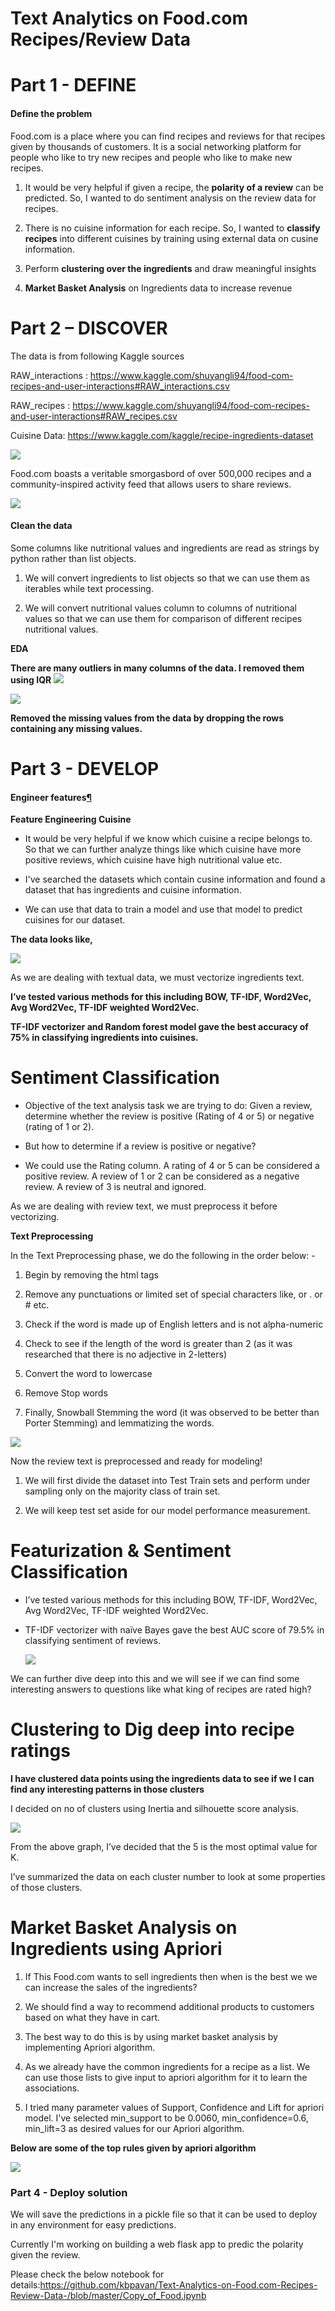 Text Analytics on Food.com Recipes/Review Data
===================================================



Part 1 - DEFINE
===================================================


#### **Define the problem**

Food.com is a place where you can find recipes and reviews for that recipes
given by thousands of customers. It is a social networking platform for people
who like to try new recipes and people who like to make new recipes.

1.  It would be very helpful if given a recipe, the **polarity of a review** can
    be predicted. So, I wanted to do sentiment analysis on the review data for
    recipes.

2.  There is no cuisine information for each recipe. So, I wanted to **classify
    recipes** into different cuisines by training using external data on cusine
    information.

3.  Perform **clustering over the ingredients** and draw meaningful insights

4.  **Market Basket Analysis** on Ingredients data to increase revenue

Part 2 – DISCOVER
===================================================

The data is from following Kaggle sources

RAW_interactions
: <https://www.kaggle.com/shuyangli94/food-com-recipes-and-user-interactions#RAW_interactions.csv>

RAW_recipes
: <https://www.kaggle.com/shuyangli94/food-com-recipes-and-user-interactions#RAW_recipes.csv>

Cuisine Data: <https://www.kaggle.com/kaggle/recipe-ingredients-dataset>

![](Images1/EDA1.png )

Food.com boasts a veritable smorgasbord of over 500,000 recipes and a
community-inspired activity feed that allows users to share reviews.

![](Images1/Food.png)

#### **Clean the data**

Some columns like nutritional values and ingredients are read as strings by
python rather than list objects.

1.  We will convert ingredients to list objects so that we can use them as
    iterables while text processing.

2.  We will convert nutritional values column to columns of nutritional values
    so that we can use them for comparison of different recipes nutritional
    values.

**EDA**


**There are many outliers in many columns of the data. I removed them using
IQR**
![](Images1/EDA3.png)



![](Images1/EDA4.png)





**Removed the missing values from the data by dropping the rows containing any
missing values.**

Part 3 - DEVELOP
===================================================

#### Engineer features[¶](https://render.githubusercontent.com/view/ipynb?commit=50fc6e8ca74ddd6eaab89ab485755aa44ffd357a&enc_url=68747470733a2f2f7261772e67697468756275736572636f6e74656e742e636f6d2f746a656e672f73616c6172792f353066633665386361373464646436656161623839616234383537353561613434666664333537612f73616c6172792e6970796e62&nwo=tjeng%2Fsalary&path=salary.ipynb&repository_id=239641474&repository_type=Repository#7.-Engineer-features)

**Feature Engineering Cuisine**

-   It would be very helpful if we know which cuisine a recipe belongs to. So
    that we can further analyze things like which cuisine have more positive
    reviews, which cuisine have high nutritional value etc.

-   I've searched the datasets which contain cusine information and found a
    dataset that has ingredients and cuisine information.

-   We can use that data to train a model and use that model to predict cuisines
    for our dataset.

**The data looks like,**


![](Images1/EDA5.png)

As we are dealing with textual data, we must vectorize ingredients text.

**I’ve tested various methods for this including BOW, TF-IDF, Word2Vec, Avg
Word2Vec, TF-IDF weighted Word2Vec.**

**TF-IDF vectorizer and Random forest model gave the best accuracy of 75% in
classifying ingredients into cuisines.**

Sentiment Classification
========================

-   Objective of the text analysis task we are trying to do: Given a review,
    determine whether the review is positive (Rating of 4 or 5) or negative
    (rating of 1 or 2).

-   But how to determine if a review is positive or negative?

-   We could use the Rating column. A rating of 4 or 5 can be considered a
    positive review. A review of 1 or 2 can be considered as a negative review.
    A review of 3 is neutral and ignored.

As we are dealing with review text, we must preprocess it before vectorizing.

**Text Preprocessing**

In the Text Preprocessing phase, we do the following in the order below: -

1.  Begin by removing the html tags

2.  Remove any punctuations or limited set of special characters like, or . or
    \# etc.

3.  Check if the word is made up of English letters and is not alpha-numeric

4.  Check to see if the length of the word is greater than 2 (as it was
    researched that there is no adjective in 2-letters)

5.  Convert the word to lowercase

6.  Remove Stop words

7.  Finally, Snowball Stemming the word (it was observed to be better than
    Porter Stemming) and lemmatizing the words.
    
    
![](Images1/EDA6.png)


Now the review text is preprocessed and ready for modeling!


1.  We will first divide the dataset into Test Train sets and perform under
    sampling only on the majority class of train set.

2.  We will keep test set aside for our model performance measurement.

Featurization & Sentiment Classification
========================================

-   I’ve tested various methods for this including BOW, TF-IDF, Word2Vec, Avg
    Word2Vec, TF-IDF weighted Word2Vec.

-   TF-IDF vectorizer with naïve Bayes gave the best AUC score of 79.5% in
    classifying sentiment of reviews.

    ![](Images1/EDA7.png)

We can further dive deep into this and we will see if we can find some
interesting answers to questions like what king of recipes are rated high?

Clustering to Dig deep into recipe ratings
==========================================

**I have clustered data points using the ingredients data to see if we I can find any interesting patterns in those clusters**


I decided on no of clusters using Inertia and silhouette score analysis.

  ![](Images1/EDA8.png)

From the above graph, I’ve decided that the 5 is the most optimal value for K.

I’ve summarized the data on each cluster number to look at some properties of
those clusters.

Market Basket Analysis on Ingredients using Apriori
===================================================

1.  If This Food.com wants to sell ingredients then when is the best we we can
    increase the sales of the ingredients?

2.  We should find a way to recommend additional products to customers based on
    what they have in cart.

3.  The best way to do this is by using market basket analysis by implementing
    Apriori algorithm.

4.  As we already have the common ingredients for a recipe as a list. We can use
    those lists to give input to apriori algorithm for it to learn the
    associations.

5.  I tried many parameter values of Support, Confidence and Lift for apriori
    model. I've selected min_support to be 0.0060, min_confidence=0.6,
    min_lift=3 as desired values for our Apriori algorithm.
    
    
**Below are some of the top rules given by apriori algorithm**


![](Images1/Results9.png)


### Part 4 - Deploy solution

We will save the predictions in a pickle file so that it can be used to deploy in any environment for easy predictions.

Currently I'm working on building a web flask app to predic the polarity given the review.


Please check the below notebook for details:https://github.com/kbpavan/Text-Analytics-on-Food.com-Recipes-Review-Data-/blob/master/Copy_of_Food.ipynb



